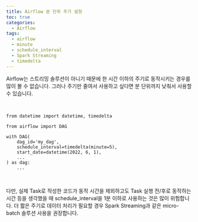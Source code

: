 ```yaml
---
title: Airflow 분 단위 주기 설정
toc: true
categories:
  - Airflow
tags:
  - airflow
  - minute
  - schedule_interval
  - Spark Streaming
  - timedelta
---
```


Airflow는 스트리밍 솔루션이 아니기 때문에 한 시간 이하의 주기로 동작시키는 경우를 많이 볼 수 없습니다. 그러나 주기만 줄여서 사용하고 싶다면 분 단위까지 낮춰서 사용할 수 있습니다.


 



```
from datetime import datetime, timedelta

from airflow import DAG

with DAG(
    dag_id='my_dag',
    schedule_interval=timedelta(minute=5),
    start_date=datetime(2022, 6, 1),
    ...
) as dag:
	...
```

 


다만, 실제 Task로 작성한 코드가 동작 시간을 제외하고도 Task 실행 전/후로 동작하는 시간 등을 생각했을 때 schedule\_interval을 1분 이하로 사용하는 것은 많이 위험합니다. 더 짧은 주기로 데이터 처리가 필요할 경우 Spark Streaming과 같은 micro-batch 솔루션 사용을 권장합니다.

